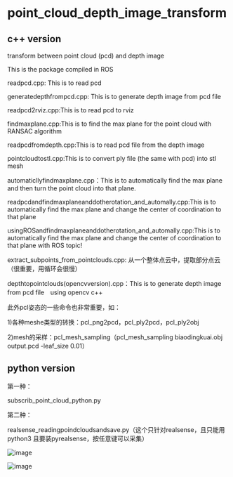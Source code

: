 # point_cloud_depth_image_transform

## c++ version

transform between point cloud (pcd) and depth image

This is the package compiled in ROS 

readpcd.cpp: This is to read pcd

generatedepthfrompcd.cpp: This is to generate depth image from pcd file

readpcd2rviz.cpp:This is to read pcd to rviz

findmaxplane.cpp:This is to find the max plane for the point cloud with RANSAC algorithm

readpcdfromdepth.cpp:This is to read pcd file from the depth image

pointcloudtostl.cpp:This is to convert ply file (the same with pcd) into stl mesh

automaticllyfindmaxplane.cpp：This is to automatically find the max plane and then turn the point cloud into that plane.

readpcdandfindmaxplaneanddotherotation_and_automally.cpp:This is to automatically find the max plane and change the center of coordination to that plane


usingROSandfindmaxplaneanddotherotation_and_automally.cpp:This is to automatically find the max plane and change the center of coordination to that plane with ROS topic!

extract_subpoints_from_pointclouds.cpp: 从一个整体点云中，提取部分点云（很重要，用循环会很慢）

depthtopointclouds(opencvversion).cpp：This is to generate depth image from pcd file　using opencv c++


此外pcl姿态的一些命令也非常重要，如：

1)各种meshe类型的转换：pcl_png2pcd，pcl_ply2pcd，pcl_ply2obj

2)mesh的采样：pcl_mesh_sampling（pcl_mesh_sampling biaodingkuai.obj output.pcd -leaf_size 0.01）

## python version

第一种：

subscrib_point_cloud_python.py

第二种：

realsense_readingpoindcloudsandsave.py（这个只针对realsense，且只能用python3 且要装pyrealsense，按任意键可以采集）

![image](https://github.com/pyni/point_cloud_toolbox/blob/master/pic/Screenshot%20from%202020-06-28%2010-40-36.png) 

![image](https://github.com/pyni/point_cloud_toolbox/blob/master/pic/Screenshot%20from%202020-06-28%2010-40-55.png) 
